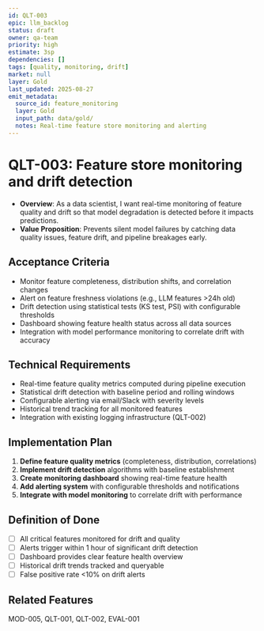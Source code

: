 ```yaml
---
id: QLT-003
epic: llm_backlog
status: draft
owner: qa-team
priority: high
estimate: 3sp
dependencies: []
tags: [quality, monitoring, drift]
market: null
layer: Gold
last_updated: 2025-08-27
emit_metadata:
  source_id: feature_monitoring
  layer: Gold
  input_path: data/gold/
  notes: Real-time feature store monitoring and alerting
---
```


# QLT-003: Feature store monitoring and drift detection

- **Overview**: As a data scientist, I want real-time monitoring of feature quality and drift so that model degradation is detected before it impacts predictions.
- **Value Proposition**: Prevents silent model failures by catching data quality issues, feature drift, and pipeline breakages early.

## Acceptance Criteria
- Monitor feature completeness, distribution shifts, and correlation changes
- Alert on feature freshness violations (e.g., LLM features >24h old)
- Drift detection using statistical tests (KS test, PSI) with configurable thresholds
- Dashboard showing feature health status across all data sources
- Integration with model performance monitoring to correlate drift with accuracy

## Technical Requirements
- Real-time feature quality metrics computed during pipeline execution
- Statistical drift detection with baseline period and rolling windows
- Configurable alerting via email/Slack with severity levels
- Historical trend tracking for all monitored features
- Integration with existing logging infrastructure (QLT-002)

## Implementation Plan
1. **Define feature quality metrics** (completeness, distribution, correlations)
2. **Implement drift detection** algorithms with baseline establishment
3. **Create monitoring dashboard** showing real-time feature health
4. **Add alerting system** with configurable thresholds and notifications
5. **Integrate with model monitoring** to correlate drift with performance

## Definition of Done
- [ ] All critical features monitored for drift and quality
- [ ] Alerts trigger within 1 hour of significant drift detection
- [ ] Dashboard provides clear feature health overview
- [ ] Historical drift trends tracked and queryable
- [ ] False positive rate <10% on drift alerts

## Related Features
MOD-005, QLT-001, QLT-002, EVAL-001
